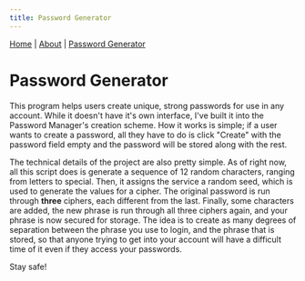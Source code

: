 ```yaml
---
title: Password Generator
---
```


[Home](/) | [About](/about/) | [Password Generator](/password-generator)

# Password Generator
This program helps users create unique, strong passwords for use in any account. While it doesn't have it's own interface, I've built it into the Password Manager's creation scheme. How it works is simple; if a user wants to create a password, all they have to do is click "Create" with the password field empty and the password will be stored along with the rest.

The technical details of the project are also pretty simple. As of right now, all this script does is generate a sequence of 12 random characters, ranging from letters to special. Then, it assigns the service a random seed, which is used to generate the values for a cipher. The original password is run through **three** ciphers, each different from the last. Finally, some characters are added, the new phrase is run through all three ciphers again, and your phrase is now secured for storage. The idea is to create as many degrees of separation between the phrase you use to login, and the phrase that is stored, so that anyone trying to get into your account will have a difficult time of it even if they access your passwords.

Stay safe!
